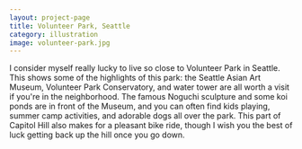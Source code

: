 ```yaml
---
layout: project-page
title: Volunteer Park, Seattle
category: illustration
image: volunteer-park.jpg
---
```

I consider myself really lucky to live so close to Volunteer Park in Seattle. This shows some of the highlights of this park: the Seattle Asian Art Museum, Volunteer Park Conservatory, and water tower are all worth a visit if you're in the neighborhood. The famous Noguchi sculpture and some koi ponds are in front of the Museum, and you can often find kids playing, summer camp activities, and adorable dogs all over the park. This part of Capitol Hill also makes for a pleasant bike ride, though I wish you the best of luck getting back up the hill once you go down.